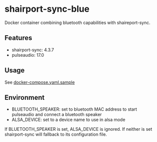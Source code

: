 # shairport-sync-blue

Docker container combining bluetooth capabilities with shaireport-sync.

## Features

* shairport-sync: 4.3.7
* pulseaudio: 17.0

## Usage

See [docker-compose.yaml.sample](docker-compose.yaml.sample)

## Environment

* BLUETOOTH_SPEAKER: set to bluetooth MAC address to start pulseaudio and connect a bluetooth speaker
* ALSA_DEVICE: set to a device name to use in alsa mode

If BLUETOOTH_SPEAKER is set, ALSA_DEVICE is ignored.
If neither is set shairport-sync will fallback to its configuration file.

